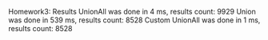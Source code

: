 Homework3: Results
UnionAll was done in 4 ms, results count: 9929
Union was done in 539 ms, results count: 8528
Custom UnionAll was done in 1 ms, results count: 8528